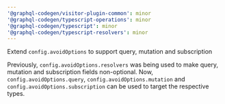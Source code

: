 ```yaml
---
'@graphql-codegen/visitor-plugin-common': minor
'@graphql-codegen/typescript-operations': minor
'@graphql-codegen/typescript': minor
'@graphql-codegen/typescript-resolvers': minor
---
```


Extend `config.avoidOptions` to support query, mutation and subscription

Previously, `config.avoidOptions.resolvers` was being used to make query, mutation and subscription fields non-optional.
Now, `config.avoidOptions.query`, `config.avoidOptions.mutation` and `config.avoidOptions.subscription` can be used to target the respective types.
